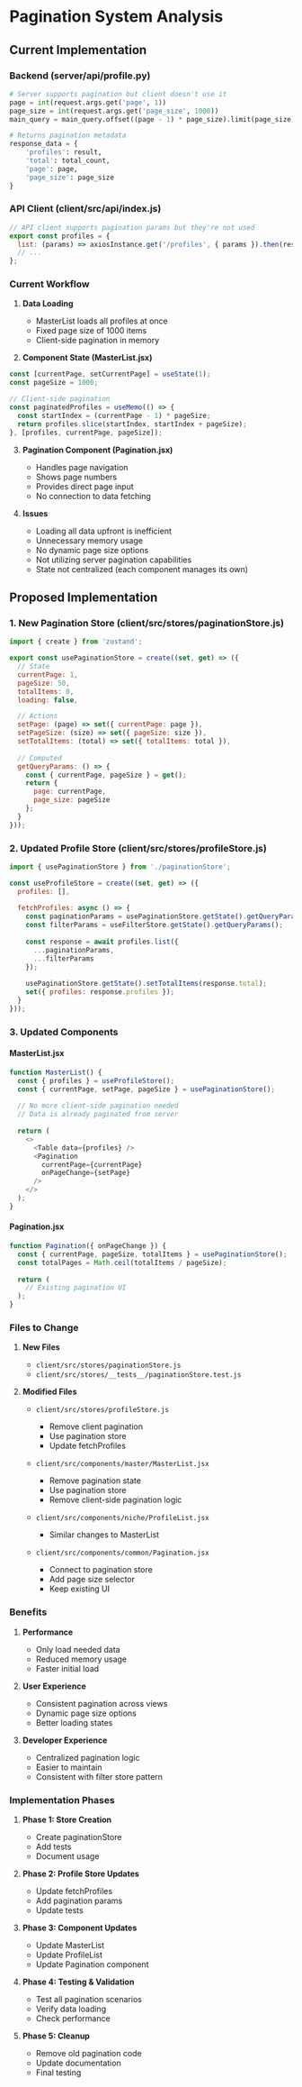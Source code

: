# Pagination System Analysis

## Current Implementation

### Backend (server/api/profile.py)
```python
# Server supports pagination but client doesn't use it
page = int(request.args.get('page', 1))
page_size = int(request.args.get('page_size', 1000))
main_query = main_query.offset((page - 1) * page_size).limit(page_size)

# Returns pagination metadata
response_data = {
    'profiles': result,
    'total': total_count,
    'page': page,
    'page_size': page_size
}
```

### API Client (client/src/api/index.js)
```javascript
// API client supports pagination params but they're not used
export const profiles = {
  list: (params) => axiosInstance.get('/profiles', { params }).then(res => res.data),
  // ...
};
```

### Current Workflow

1. **Data Loading**
   - MasterList loads all profiles at once
   - Fixed page size of 1000 items
   - Client-side pagination in memory

2. **Component State (MasterList.jsx)**
```javascript
const [currentPage, setCurrentPage] = useState(1);
const pageSize = 1000;

// Client-side pagination
const paginatedProfiles = useMemo(() => {
  const startIndex = (currentPage - 1) * pageSize;
  return profiles.slice(startIndex, startIndex + pageSize);
}, [profiles, currentPage, pageSize]);
```

3. **Pagination Component (Pagination.jsx)**
   - Handles page navigation
   - Shows page numbers
   - Provides direct page input
   - No connection to data fetching

4. **Issues**
   - Loading all data upfront is inefficient
   - Unnecessary memory usage
   - No dynamic page size options
   - Not utilizing server pagination capabilities
   - State not centralized (each component manages its own)

## Proposed Implementation

### 1. New Pagination Store (client/src/stores/paginationStore.js)
```javascript
import { create } from 'zustand';

export const usePaginationStore = create((set, get) => ({
  // State
  currentPage: 1,
  pageSize: 50,
  totalItems: 0,
  loading: false,

  // Actions
  setPage: (page) => set({ currentPage: page }),
  setPageSize: (size) => set({ pageSize: size }),
  setTotalItems: (total) => set({ totalItems: total }),
  
  // Computed
  getQueryParams: () => {
    const { currentPage, pageSize } = get();
    return {
      page: currentPage,
      page_size: pageSize
    };
  }
}));
```

### 2. Updated Profile Store (client/src/stores/profileStore.js)
```javascript
import { usePaginationStore } from './paginationStore';

const useProfileStore = create((set, get) => ({
  profiles: [],
  
  fetchProfiles: async () => {
    const paginationParams = usePaginationStore.getState().getQueryParams();
    const filterParams = useFilterStore.getState().getQueryParams();
    
    const response = await profiles.list({
      ...paginationParams,
      ...filterParams
    });
    
    usePaginationStore.getState().setTotalItems(response.total);
    set({ profiles: response.profiles });
  }
}));
```

### 3. Updated Components

#### MasterList.jsx
```javascript
function MasterList() {
  const { profiles } = useProfileStore();
  const { currentPage, setPage, pageSize } = usePaginationStore();
  
  // No more client-side pagination needed
  // Data is already paginated from server
  
  return (
    <>
      <Table data={profiles} />
      <Pagination
        currentPage={currentPage}
        onPageChange={setPage}
      />
    </>
  );
}
```

#### Pagination.jsx
```javascript
function Pagination({ onPageChange }) {
  const { currentPage, pageSize, totalItems } = usePaginationStore();
  const totalPages = Math.ceil(totalItems / pageSize);
  
  return (
    // Existing pagination UI
  );
}
```

### Files to Change

1. **New Files**
   - `client/src/stores/paginationStore.js`
   - `client/src/stores/__tests__/paginationStore.test.js`

2. **Modified Files**
   - `client/src/stores/profileStore.js`
     - Remove client pagination
     - Use pagination store
     - Update fetchProfiles

   - `client/src/components/master/MasterList.jsx`
     - Remove pagination state
     - Use pagination store
     - Remove client-side pagination logic

   - `client/src/components/niche/ProfileList.jsx`
     - Similar changes to MasterList

   - `client/src/components/common/Pagination.jsx`
     - Connect to pagination store
     - Add page size selector
     - Keep existing UI

### Benefits

1. **Performance**
   - Only load needed data
   - Reduced memory usage
   - Faster initial load

2. **User Experience**
   - Consistent pagination across views
   - Dynamic page size options
   - Better loading states

3. **Developer Experience**
   - Centralized pagination logic
   - Easier to maintain
   - Consistent with filter store pattern

### Implementation Phases

1. **Phase 1: Store Creation**
   - Create paginationStore
   - Add tests
   - Document usage

2. **Phase 2: Profile Store Updates**
   - Update fetchProfiles
   - Add pagination params
   - Update tests

3. **Phase 3: Component Updates**
   - Update MasterList
   - Update ProfileList
   - Update Pagination component

4. **Phase 4: Testing & Validation**
   - Test all pagination scenarios
   - Verify data loading
   - Check performance

5. **Phase 5: Cleanup**
   - Remove old pagination code
   - Update documentation
   - Final testing